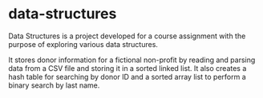 # data-structures
Data Structures is a project developed for a course assignment with the purpose of exploring various data structures. 

It stores donor information for a fictional non-profit by reading and parsing data from a CSV file and storing it in a sorted linked list. It also creates a hash table for searching by donor ID and a sorted array list to perform a binary search by last name. 
